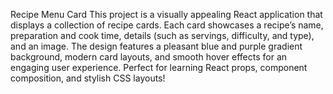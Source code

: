
Recipe Menu Card
This project is a visually appealing React application that displays a collection of recipe cards. Each card showcases a recipe’s name, preparation and cook time, details (such as servings, difficulty, and type), and an image. The design features a pleasant blue and purple gradient background, modern card layouts, and smooth hover effects for an engaging user experience.
Perfect for learning React props, component composition, and stylish CSS layouts!
